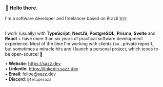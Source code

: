 <h3>👋 Hello there.</h3>
I'm a software developer and freelancer based on Brazil 🇧🇷
<br>
<br>

I work (usually) with **TypeScript**, **NestJS**, **PostgreSQL**, **Prisma**, **Svelte** and **React** + have more than six years of practical software development experience. Most of the time I'm working with clients (so...private repos!), but sometimes a miracle hits and I launch a personal project, which tends to be open-source! 💖
 
• <strong>Website</strong>: https://sazz.dev
<br>
• <strong>LinkedIn</strong>: https://linkedin.sazz.dev
<br>
• <strong>Email</strong>: felipe@sazz.dev
<br>
• <strong>Discord</strong>: <code>@felipesazz</code>
